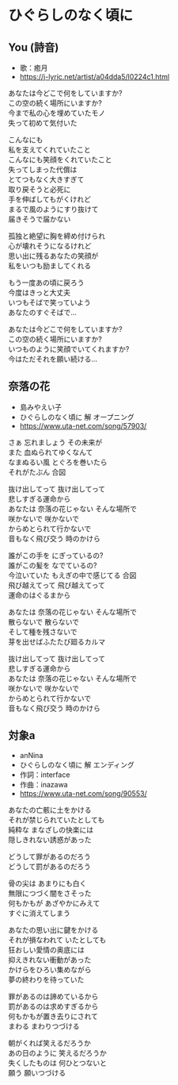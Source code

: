 
# ひぐらしのなく頃に

## You (詩音)

* 歌：癒月
* https://j-lyric.net/artist/a04dda5/l0224c1.html

あなたは今どこで何をしていますか?<br>
この空の続く場所にいますか?<br>
今まで私の心を埋めていたモノ<br>
失って初めて気付いた<br>

こんなにも<br>
私を支えてくれていたこと<br>
こんなにも笑顔をくれていたこと<br>
失ってしまった代償は<br>
とてつもなく大きすぎて<br>
取り戻そうと必死に<br>
手を伸ばしてもがくけれど<br>
まるで風のようにすり抜けて<br>
届きそうで届かない<br>

孤独と絶望に胸を締め付けられ<br>
心が壊れそうになるけれど<br>
思い出に残るあなたの笑顔が<br>
私をいつも励ましてくれる<br>

もう一度あの頃に戻ろう<br>
今度はきっと大丈夫<br>
いつもそばで笑っていよう<br>
あなたのすぐそばで…<br>

あなたは今どこで何をしていますか?<br>
この空の続く場所にいますか?<br>
いつものように笑顔でいてくれますか?<br>
今はただそれを願い続ける…<br>


## 奈落の花

* 島みやえい子
* ひぐらしのなく頃に 解 オープニング
* https://www.uta-net.com/song/57903/

さぁ 忘れましょう その未来が<br>
また 血ぬられてゆくなんて<br>
なまぬるい風 とぐろを巻いたら<br>
それがたぶん 合図<br>

抜け出してって 抜け出してって<br>
悲しすぎる運命から<br>
あなたは 奈落の花じゃない そんな場所で<br>
咲かないで 咲かないで<br>
からめとられて行かないで<br>
音もなく飛び交う 時のかけら<br>

誰がこの手を にぎっているの?<br>
誰がこの髪を なでているの?<br>
今泣いていた もえぎの中で感じてる 合図<br>
飛び越えてって 飛び越えてって<br>
運命のはぐるまから<br>

あなたは 奈落の花じゃない そんな場所で<br>
散らないで 散らないで<br>
そして種を残さないで<br>
芽を出せばふたたび廻るカルマ<br>

抜け出してって 抜け出してって<br>
悲しすぎる運命から<br>
あなたは 奈落の花じゃない そんな場所で<br>
咲かないで 咲かないで<br>
からめとられて行かないで<br>
音もなく飛び交う 時のかけら<br>


## 対象a

* anNina
* ひぐらしのなく頃に 解 エンディング
* 作詞：interface
* 作曲：inazawa
* https://www.uta-net.com/song/90553/

あなたの亡骸に土をかける<br>
それが禁じられていたとしても<br>
純粋な まなざしの快楽には<br>
隠しきれない誘惑があった<br>

どうして罪があるのだろう<br>
どうして罰があるのだろう<br>

骨の尖は あまりにも白く<br>
無限につづく闇をさそった<br>
何もかもが あざやかにみえて<br>
すぐに消えてしまう<br>

あなたの思い出に鍵をかける<br>
それが損なわれて いたとしても<br>
狂おしい愛情の奥底には<br>
抑えきれない衝動があった<br>
かけらをひろい集めながら<br>
夢の終わりを待っていた<br>

罪があるのは諦めているから<br>
罰があるのは求めすぎるから<br>
何もかもが置き去りにされて<br>
まわる まわりつづける<br>

朝がくれば笑えるだろうか<br>
あの日のように 笑えるだろうか<br>
失くしたものは 何ひとつないと<br>
願う 願いつづける<br>
